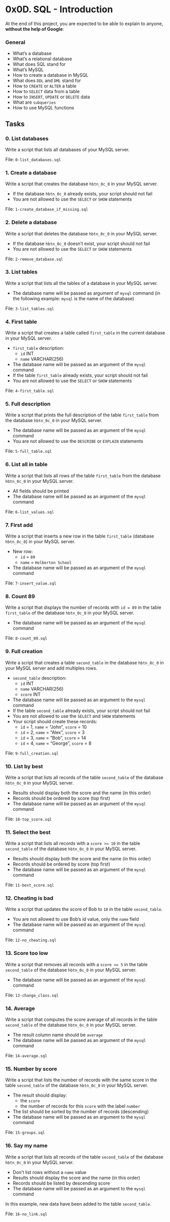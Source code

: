 <h1>0x0D. SQL - Introduction</h1>
<p>At the end of this project, you are expected to be able to explain to anyone, <strong>without the help of Google</strong>:</p>

<h3>General</h3>

<ul>
<li>What&rsquo;s a database</li>
<li>What&rsquo;s a relational database</li>
<li>What does SQL stand for</li>
<li>What&rsquo;s MySQL</li>
<li>How to create a database in MySQL</li>
<li>What does <code>DDL</code> and <code>DML</code> stand for</li>
<li>How to <code>CREATE</code> or <code>ALTER</code> a table</li>
<li>How to <code>SELECT</code> data from a table</li>
<li>How to <code>INSERT</code>, <code>UPDATE</code> or <code>DELETE</code> data</li>
<li>What are <code>subqueries</code></li>
<li>How to use MySQL functions</li>
</ul>
<h2>Tasks</h2>
  <h3>
    0. List databases
  </h3>
  <p>Write a script that lists all databases of your MySQL server.</p>
        <p>File: <code>0-list_databases.sql</code></p>
  <h3>
    1. Create a database
  </h3>
  <p>Write a script that creates the database <code>hbtn_0c_0</code> in your MySQL server.</p>
<ul>
<li>If the database <code>hbtn_0c_0</code> already exists, your script should not fail</li>
<li>You are not allowed to use the <code>SELECT</code> or <code>SHOW</code> statements</li>
</ul>
        <p>File: <code>1-create_database_if_missing.sql</code></p>
  <h3>
    2. Delete a database
  </h3>
  <p>Write a script that deletes the database <code>hbtn_0c_0</code> in your MySQL server.</p>
<ul>
<li>If the database <code>hbtn_0c_0</code> doesn&rsquo;t exist, your script should not fail</li>
<li>You are not allowed to use the <code>SELECT</code> or <code>SHOW</code> statements</li>
</ul>
        <p>File: <code>2-remove_database.sql</code></p>
  <h3>
    3. List tables
  </h3>
  <p>Write a script that lists all the tables of a database in your MySQL server.</p>
<ul>
<li>The database name will be passed as argument of <code>mysql</code> command (in the following example: <code>mysql</code> is the name of the database)</li>
</ul>
        <p>File: <code>3-list_tables.sql</code></p>
  <h3>
    4. First table
  </h3>
  <p>Write a script that creates a table called <code>first_table</code> in the current database in your MySQL server.</p>
<ul>
<li><code>first_table</code> description:
<ul>
<li><code>id</code> INT</li>
<li><code>name</code> VARCHAR(256)</li>
</ul></li>
<li>The database name will be passed as an argument of the <code>mysql</code> command</li>
<li>If the table <code>first_table</code> already exists, your script should not fail</li>
<li>You are not allowed to use the <code>SELECT</code> or <code>SHOW</code> statements</li>
</ul>
        <p>File: <code>4-first_table.sql</code></p>
  <h3>
    5. Full description
  </h3>
  <p>Write a script that prints the full description of the table <code>first_table</code> from the database <code>hbtn_0c_0</code> in your MySQL server.</p>
<ul>
<li>The database name will be passed as an argument of the <code>mysql</code> command</li>
<li>You are not allowed to use the <code>DESCRIBE</code> or <code>EXPLAIN</code> statements</li>
</ul>
        <p>File: <code>5-full_table.sql</code></p>
  <h3>
    6. List all in table
  </h3>
  <p>Write a script that lists all rows of the table <code>first_table</code> from the database <code>hbtn_0c_0</code> in your MySQL server.</p>
<ul>
<li>All fields should be printed</li>
<li>The database name will be passed as an argument of the <code>mysql</code> command</li>
</ul>
        <p>File: <code>6-list_values.sql</code></p>
  <h3>
    7. First add
  </h3>
  <p>Write a script that inserts a new row in the table <code>first_table</code> (database <code>hbtn_0c_0</code>) in your MySQL server.</p>
<ul>
<li>New row:
<ul>
<li><code>id</code> = <code>89</code></li>
<li><code>name</code> = <code>Holberton School</code></li>
</ul></li>
<li>The database name will be passed as an argument of the <code>mysql</code> command</li>
</ul>
        <p>File: <code>7-insert_value.sql</code></p>
  <h3>
    8. Count 89
  </h3>
  <p>Write a script that displays the number of records with <code>id = 89</code> in the table <code>first_table</code> of the database <code>hbtn_0c_0</code> in your MySQL server.</p>
<ul>
<li>The database name will be passed as an argument of the <code>mysql</code> command</li>
</ul>
        <p>File: <code>8-count_89.sql</code></p>
  <h3>
    9. Full creation
  </h3>
  <p>Write a script that creates a table <code>second_table</code> in the database <code>hbtn_0c_0</code> in your MySQL server and add multiples rows.</p>
<ul>
<li><code>second_table</code> description:
<ul>
<li><code>id</code> INT</li>
<li><code>name</code> VARCHAR(256)</li>
<li><code>score</code> INT</li>
</ul></li>
<li>The database name will be passed as an argument to the <code>mysql</code> command</li>
<li>If the table <code>second_table</code> already exists, your script should not fail</li>
<li>You are not allowed to use the <code>SELECT</code> and <code>SHOW</code> statements</li>
<li>Your script should create these records:
<ul>
<li><code>id</code> = 1, <code>name</code> = &ldquo;John&rdquo;, <code>score</code> = 10</li>
<li><code>id</code> = 2, <code>name</code> = &ldquo;Alex&rdquo;, <code>score</code> = 3</li>
<li><code>id</code> = 3, <code>name</code> = &ldquo;Bob&rdquo;, <code>score</code> = 14</li>
<li><code>id</code> = 4, <code>name</code> = &ldquo;George&rdquo;, <code>score</code> = 8</li>
</ul></li>
</ul>
        <p>File: <code>9-full_creation.sql</code></p>
  <h3>
    10. List by best
  </h3>
  <p>Write a script that lists all records of the table <code>second_table</code> of the database <code>hbtn_0c_0</code> in your MySQL server.</p>
<ul>
<li>Results should display both the score and the name (in this order)</li>
<li>Records should be ordered by score (top first) </li>
<li>The database name will be passed as an argument of the <code>mysql</code> command</li>
</ul>
        <p>File: <code>10-top_score.sql</code></p>
  <h3>
    11. Select the best
  </h3>
  <p>Write a script that lists all records with a <code>score &gt;= 10</code> in the table <code>second_table</code> of the database <code>hbtn_0c_0</code> in your MySQL server.</p>
<ul>
<li>Results should display both the score and the name (in this order)</li>
<li>Records should be ordered by score (top first)</li>
<li>The database name will be passed as an argument of the <code>mysql</code> command</li>
</ul>
        <p>File: <code>11-best_score.sql</code></p>
  <h3>
    12. Cheating is bad
  </h3>
  <p>Write a script that updates the score of Bob to <code>10</code> in the table <code>second_table</code>.</p>
<ul>
<li>You are not allowed to use Bob&rsquo;s id value, only the <code>name</code> field</li>
<li>The database name will be passed as an argument of the <code>mysql</code> command</li>
</ul>
        <p>File: <code>12-no_cheating.sql</code></p>
  <h3>
    13. Score too low
  </h3>
  <p>Write a script that removes all records with a <code>score &lt;= 5</code> in the table <code>second_table</code> of the database <code>hbtn_0c_0</code> in your MySQL server.</p>
<ul>
<li>The database name will be passed as an argument of the <code>mysql</code> command</li>
</ul>
        <p>File: <code>13-change_class.sql</code></p>
  <h3>
    14. Average
  </h3>
  <p>Write a script that computes the score average of all records in the table <code>second_table</code> of the database <code>hbtn_0c_0</code> in your MySQL server.</p>
<ul>
<li>The result column name should be <code>average</code></li>
<li>The database name will be passed as an argument of the <code>mysql</code> command</li>
</ul>
        <p>File: <code>14-average.sql</code></p>
  <h3>
    15. Number by score
  </h3>
  <p>Write a script that lists the number of records with the same score in the table <code>second_table</code> of the database <code>hbtn_0c_0</code> in your MySQL server.</p>
<ul>
<li>The result should display:
<ul>
<li>the <code>score</code></li>
<li>the number of records for this <code>score</code> with the label <code>number</code></li>
</ul></li>
<li>The list should be sorted by the number of records (descending)</li>
<li>The database name will be passed as an argument to the <code>mysql</code> command</li>
</ul>
        <p>File: <code>15-groups.sql</code></p>
  <h3>
    16. Say my name
  </h3>
  <p>Write a script that lists all records of the table <code>second_table</code> of the database <code>hbtn_0c_0</code> in your MySQL server.</p>
<ul>
<li>Don&rsquo;t list rows without a <code>name</code> value</li>
<li>Results should display the score and the name (in this order)</li>
<li>Records should be listed by descending score </li>
<li>The database name will be passed as an argument to the <code>mysql</code> command</li>
</ul>
<p>In this example, new data have been added to the table <code>second_table</code>.</p>
        <p>File: <code>16-no_link.sql</code></p>
